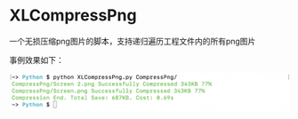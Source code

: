 # XLCompressPng
一个无损压缩png图片的脚本，支持递归遍历工程文件内的所有png图片

事例效果如下：

![image](https://github.com/RadishLin/XLCompressPng/blob/master/example1.png)
